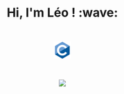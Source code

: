 <h1 align="center">Hi, I'm Léo ! :wave:</h1>

<br />

<p align="center">
  <img height="40" src="https://raw.githubusercontent.com/devicons/devicon/master/icons/c/c-original.svg" title="C" />
</p>

<br />

<p align="center">
  <img height="90" src="https://github-profile-trophy.vercel.app/?username=Pixelum42&theme=dracula&column=7&margin-w=10&no-frame=true" />
</p>


